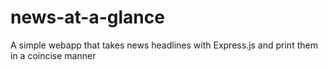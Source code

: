 # news-at-a-glance
A simple webapp that takes news headlines with Express.js and print them in a coincise manner
